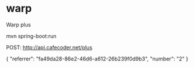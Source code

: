 # warp
Warp plus

mvn spring-boot:run

POST: http://api.cafecoder.net/plus

{
    "referrer": "fa49da28-86e2-46d6-a612-26b239f0d9b3",
    "number": "2"
}
